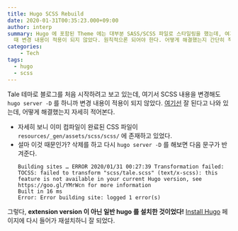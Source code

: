 ```yaml
---
title: Hugo SCSS Rebuild
date: 2020-01-31T00:35:23.000+09:00
author: interp
summary: Hugo 에 포함된 Theme 에는 대부분 SASS/SCSS 파일로 스타일링을 했는데, 여기서 SCSS 내용을 변경해도 사이트 빌드할
  때 변경 내용이 적용이 되지 않았다. 원칙적으론 되어야 한다. 어떻게 해결했는지 간단히 적어본다.
categories:
    - Tech
tags:
  - hugo
  - scss
---
```

Tale 테마로 블로그를 처음 시작하려고 보고 있는데, 여기서 SCSS 내용을 변경해도 `hugo server -D` 를 하니까 변경 내용이 적용이 되지 않았다. [여기선](https://gohugo.io/hugo-pipes/scss-sass/) 잘 된다고 나와 있는데, 어떻게 해결했는지 자세히 적어본다.

* 자세히 보니 이미 컴파일이 완료된 CSS 파일이 `resources/_gen/assets/scss/scss/` 에 존재하고 있었다. 
* 설마 이것 때문인가? 삭제를 하고 다시 `hugo server -D` 를 해보면 다음 문구가 반겨준다.   
   ```text
   Building sites … ERROR 2020/01/31 00:27:39 Transformation failed: TOCSS: failed to transform "scss/tale.scss" (text/x-scss): this feature is not available in your current Hugo version, see https://goo.gl/YMrWcn for more information
   Built in 16 ms
   Error: Error building site: logged 1 error(s)
   ```
그렇다, **extension version 이 아닌 일반 hugo 를 설치한 것이었다!** [Install Hugo](https://gohugo.io/getting-started/installing) 페이지에 다시 들어가 재설치하니 잘 되었다.